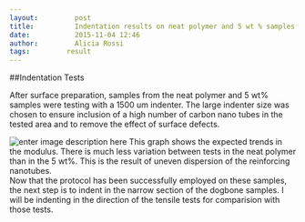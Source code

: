 ```yaml
---
layout:     	post
title:      	Indentation results on neat polymer and 5 wt % samples
date:       	2015-11-04 12:46
author:     	Alicia Rossi
tags:         result
---
```


##Indentation Tests

After surface preparation, samples from the neat polymer and 5 wt% samples were testing with a 1500 um indenter.  The large indenter size was chosen to ensure inclusion of  a high number of carbon nano tubes in the tested area and to remove the effect of surface defects.  

![enter image description here](https://lh3.googleusercontent.com/-kGztXVJZ_ys/VjpH9OIxkQI/AAAAAAAAAYw/9wkuku5qLdI/s0/Graph+0-5.png "Graph 0-5.png")
This graph shows the expected trends in the modulus.  There is much less variation between tests in the neat polymer than in the 5 wt%.  This is the result of uneven dispersion of the reinforcing nanotubes.  
Now that the protocol has been successfully employed on these samples, the next step is to indent in the narrow section of the dogbone samples.  I will be indenting in the direction of the tensile tests for comparision with those tests.